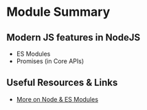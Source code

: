 # Module Summary

## Modern JS features in NodeJS

- ES Modules
- Promises (in Core APIs)

## Useful Resources & Links

- [More on Node & ES Modules](https://nodejs.org/dist/latest-v14.x/docs/api/esm.html)
